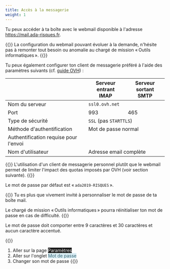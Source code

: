 ```yaml
---
title: Accès à la messagerie
weight: 1
---
```

Tu peux accéder à ta boîte avec le webmail disponible à l'adresse https://mail.ada-risques.fr.

{{<panel style="info">}}
La configuration du webmail pouvant évoluer à la demande, n'hésite pas à remonter tout besoin ou anomalie au chargé de mission « Outils informatiques ».
{{</panel>}}

Tu peux également configurer ton client de messagerie préféré à l'aide des paramètres suivants (cf. [guide OVH](https://docs.ovh.com/fr/emails/generalites-sur-les-emails-mutualises/#rappel-des-parametres-imap-et-pop)) :

<table class="table table-sm text-center">
    <thead class="thead-light">
        <tr>
            <th></th>
            <th>Serveur entrant<br/><b>IMAP</b></th>
            <th>Serveur sortant<br/><b>SMTP</b></th>
        </tr>
    </thead>
    <tbody>
        <tr>
            <td>Nom du serveur</td>
            <td colspan="2"><code>ssl0.ovh.net</code></td>
        </tr>
        <tr>
            <td>Port</td>
            <td>993</td>
            <td>465</td>
        </tr>
        <tr>
            <td>Type de sécurité</td>
            <td colspan="2"><code>SSL</code> (pas <code>STARTTLS</code>)</td>
        </tr>
        <tr>
            <td>Méthode d'authentification</td>
            <td colspan="2">Mot de passe normal</td>
        </tr>
        <tr>
            <td>Authentification requise pour l'envoi</td>
            <td></td>
            <td><i class="fa fa-check"></i></td>
        </tr>
        <tr>
            <td>Nom d'utilisateur</td>
            <td colspan="2">Adresse email complète</td>
        </tr>
    </tbody>
</table>

{{<panel style="info">}}
L'utilisation d'un client de messagerie personnel plutôt que le webmail permet de limiter l'impact des quotas imposés par OVH (voir section suivante).
{{</panel>}}

Le mot de passe par défaut est « `ada2019-RISQUES` ».

{{<panel style="danger">}}
Tu es plus que vivement invité à personnaliser le mot de passe de ta boîte mail.

Le chargé de mission « Outils informatiques » pourra réinitialiser ton mot de passe en cas de difficulté.
{{</panel>}}

Le mot de passe doit comporter entre 9 caractères et 30 caractères et aucun caractère accentué.

{{<panel style="warning" title="Sur le webmail mail.ada-risques.fr">}}
1. Aller sur la page <span class="p-1" style="background:#1c1c1c;color:rgb(238,238,238)"><i class="fa fa-cog"></i> Paramètres</i>
2. Aller sur l'onglet <span class="p-1" style="background:#d9ecf4;color:#376572"><i class="fa fa-ellipsis-h"></i> Mot de passe</i>
3. Changer son mot de passe
{{</panel>}}
